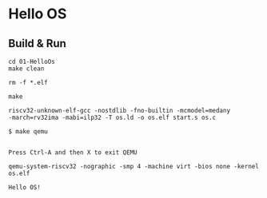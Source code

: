# Hello OS

## Build & Run

```shell
cd 01-HelloOs 
make clean
```
<code>rm -f *.elf</code>

```shell
make 
```
<code>riscv32-unknown-elf-gcc -nostdlib -fno-builtin -mcmodel=medany -march=rv32ima -mabi=ilp32 -T os.ld -o os.elf start.s os.c</code>

```shell
$ make qemu
```

<code>
Press Ctrl-A and then X to exit QEMU</br>
qemu-system-riscv32 -nographic -smp 4 -machine virt -bios none -kernel os.elf<br>
Hello OS!</code>

